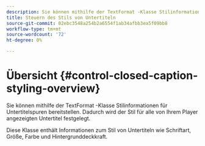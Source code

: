 ```yaml
---
description: Sie können mithilfe der TextFormat -Klasse Stilinformationen für Untertitelspuren bereitstellen. Dadurch wird der Stil für alle von Ihrem Player angezeigten Untertitel festgelegt.
title: Steuern des Stils von Untertiteln
source-git-commit: 02ebc3548a254b2a6554f1ab34afbb3ea5f09bb8
workflow-type: tm+mt
source-wordcount: '72'
ht-degree: 0%

---
```


# Übersicht {#control-closed-caption-styling-overview}

Sie können mithilfe der TextFormat -Klasse Stilinformationen für Untertitelspuren bereitstellen. Dadurch wird der Stil für alle von Ihrem Player angezeigten Untertitel festgelegt.

Diese Klasse enthält Informationen zum Stil von Untertiteln wie Schriftart, Größe, Farbe und Hintergrunddeckkraft.
